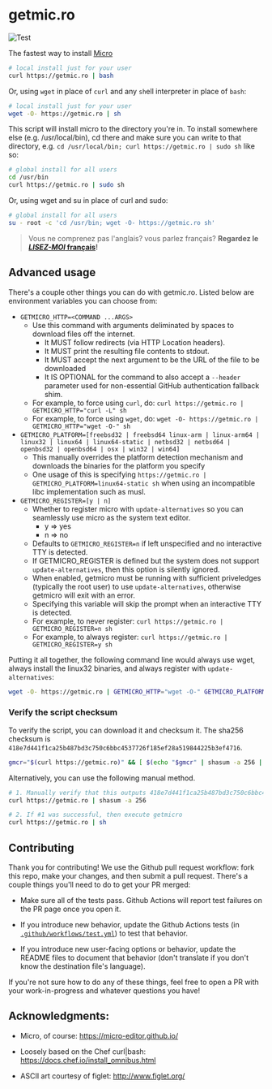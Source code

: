 # getmic.ro

![Test](https://github.com/benweissmann/getmic.ro/workflows/Test/badge.svg)

The fastest way to install [Micro](https://micro-editor.github.io/)

```Bash
# local install just for your user
curl https://getmic.ro | bash
```

Or, using `wget` in place of `curl` and any `sh`ell interpreter in place of `bash`:

```Bash
# local install just for your user
wget -O- https://getmic.ro | sh
```

This script will install micro to the directory you're in. To install somewhere else (e.g. /usr/local/bin), cd there and make sure you can write to that directory, e.g. `cd /usr/local/bin; curl https://getmic.ro | sudo sh` like so:

```Bash
# global install for all users
cd /usr/bin
curl https://getmic.ro | sudo sh
```

Or, using wget and su in place of curl and sudo:

```Bash
# global install for all users
su - root -c 'cd /usr/bin; wget -O- https://getmic.ro sh'
```

> Vous ne comprenez pas l'anglais? vous parlez français? **Regardez le [*LISEZ-MOI* français](./README.fr.md)!**

## Advanced usage

There's a couple other things you can do with getmic.ro. Listed below are environment variables you can choose from:

* `GETMICRO_HTTP=<COMMAND ...ARGS>`
    + Use this command with arguments deliminated by spaces to download files off the internet.
        - It MUST follow redirects (via HTTP Location headers).
        - It MUST print the resulting file contents to stdout.
        - It MUST accept the next argument to be the URL of the file to be downloaded
        - It IS OPTIONAL for the command to also accept a `--header` parameter used for non-essential GitHub authentication fallback shim.
    + For example, to force using `curl`, do: `curl https://getmic.ro | GETMICRO_HTTP="curl -L" sh`
    + For example, to force using `wget`, do: `wget -O- https://getmic.ro | GETMICRO_HTTP="wget -O-" sh`
* `GETMICRO_PLATFORM=[freebsd32 | freebsd64 linux-arm | linux-arm64 | linux32 | linux64 | linux64-static | netbsd32 | netbsd64 | openbsd32 | openbsd64 | osx | win32 | win64]`
    + This manually overrides the platform detection mechanism and downloads the binaries for the platform you specify
    + One usage of this is specifying `https://getmic.ro | GETMICRO_PLATFORM=linux64-static sh` when using an incompatible libc implementation such as musl.
* `GETMICRO_REGISTER=[y | n]`
    + Whether to register micro with `update-alternatives` so you can seamlessly use micro as the system text editor.
        - y => yes
        - n => no
    + Defaults to `GETMICRO_REGISTER=n` if left unspecified and no interactive TTY is detected.
    + If GETMICRO_REGISTER is defined but the system does not support `update-alternatives`, then this option is silently ignored.
    + When enabled, getmicro must be running with sufficient priveledges (typically the root user) to use `update-alternatives`, otherwise getmicro will exit with an error.
    + Specifying this variable will skip the prompt when an interactive TTY is detected.
    + For example, to never register: `curl https://getmic.ro | GETMICRO_REGISTER=n sh`
    + For example, to always register: `curl https://getmic.ro | GETMICRO_REGISTER=y sh`

Putting it all together, the following command line would always use wget, always install the linux32 binaries, and always register with `update-alternatives`:

```Bash
wget -O- https://getmic.ro | GETMICRO_HTTP="wget -O-" GETMICRO_PLATFORM=linux32 GETMICRO_REGISTER=y sh
```

### Verify the script checksum

To verify the script, you can download it and checksum it. The sha256 checksum is `418e7d441f1ca25b487bd3c750c6bbc4537726f185ef28a519844225b3ef4716`.

```Bash
gmcr="$(curl https://getmic.ro)" && [ $(echo "$gmcr" | shasum -a 256 | cut -d' ' -f1) = 418e7d441f1ca25b487bd3c750c6bbc4537726f185ef28a519844225b3ef4716 ] && echo "$gmcr" | sh
```
    
Alternatively, you can use the following manual method.

```Bash
# 1. Manually verify that this outputs 418e7d441f1ca25b487bd3c750c6bbc4537726f185ef28a519844225b3ef4716
curl https://getmic.ro | shasum -a 256

# 2. If #1 was successful, then execute getmicro
curl https://getmic.ro | sh
```

## Contributing

Thank you for contributing! We use the Github pull request workflow: fork this repo, make your changes, and then submit a pull request. There's a couple things you'll need to do to get your PR merged:

- Make sure all of the tests pass. Github Actions will report test failures on the PR page once you open it.

- If you introduce new behavior, update the Github Actions tests (in [`.github/workflows/test.yml`](https://github.com/benweissmann/getmic.ro/blob/master/.github/workflows/test.yml)) to test that behavior.

- If you introduce new user-facing options or behavior, update the README files to document that behavior (don't translate if you don't know the destination file's language).

If you're not sure how to do any of these things, feel free to open a PR with your work-in-progress and whatever questions you have!

## Acknowledgments:

- Micro, of course: https://micro-editor.github.io/

- Loosely based on the Chef curl|bash: https://docs.chef.io/install_omnibus.html

- ASCII art courtesy of figlet: http://www.figlet.org/

<!--shasum=418e7d441f1ca25b487bd3c750c6bbc4537726f185ef28a519844225b3ef4716-->
